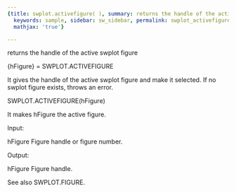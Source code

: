 ```yaml
---
{title: swplot.activefigure( ), summary: returns the handle of the active swplot figure,
  keywords: sample, sidebar: sw_sidebar, permalink: swplot_activefigure.html, folder: +swplot,
  mathjax: 'true'}

---
```

returns the handle of the active swplot figure
 
{hFigure} = SWPLOT.ACTIVEFIGURE
 
It gives the handle of the active swplot figure and make it selected. If
no swplot figure exists, throws an error.
 
SWPLOT.ACTIVEFIGURE(hFigure)
 
It makes hFigure the active figure.
 
Input:
 
hFigure       Figure handle or figure number.
 
Output:
 
hFigure       Figure handle.
 
See also SWPLOT.FIGURE.
 
